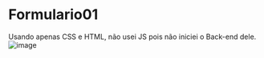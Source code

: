 # Formulario01
Usando apenas CSS e HTML, não usei JS pois não iniciei o Back-end dele.
![image](https://user-images.githubusercontent.com/94180941/163869472-e369cede-09b7-42ff-827b-62a7d533f25b.png)
